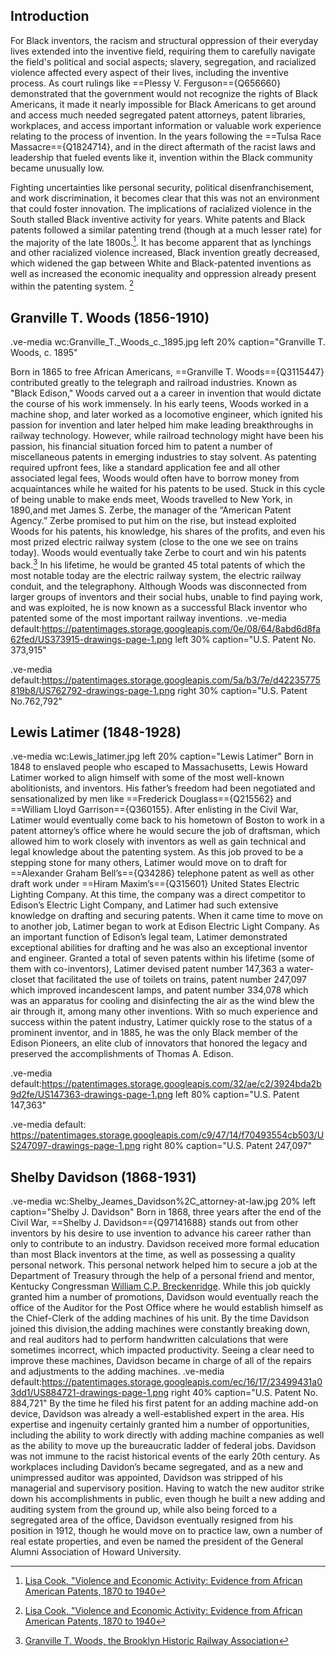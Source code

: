 ## Introduction
For Black inventors, the racism and structural oppression of their everyday lives extended into the  inventive field, requiring them to carefully navigate the field's political and social aspects; slavery, segregation, and racialized violence affected every aspect of their lives, including the inventive process. As court rulings like ==Plessy V. Ferguson=={Q656660} demonstrated that the government would not recognize the rights of Black Americans, it made it nearly impossible for Black Americans to get around and access much needed segregated patent attorneys, patent libraries, workplaces, and access important information or valuable work experience relating to the process of invention. In the years following the ==Tulsa Race Massacre=={Q1824714}, and in the direct aftermath of the racist laws and leadership that fueled events like it, invention within the Black community became unusually low. 

Fighting uncertainties like personal security, political disenfranchisement, and work discrimination, it becomes clear that this was not an environment that could foster innovation.  The implications of racialized violence in the South stalled Black inventive activity for years. White patents and Black patents followed a similar patenting trend (though at a much lesser rate) for the majority of the late 1800s.[^1]. It has  become apparent that as lynchings and other racialized violence increased, Black invention greatly decreased, which widened the gap between White and Black-patented inventions as well as increased the economic inequality and oppression already present within the patenting system. [^2]

## Granville T. Woods (1856-1910)
.ve-media wc:Granville_T._Woods_c._1895.jpg left 20% caption="Granville T. Woods, c. 1895"

Born in 1865 to free African Americans, ==Granville T. Woods=={Q3115447} contributed greatly to the telegraph and railroad industries. Known as "Black Edison," Woods  carved out a a career in invention that would dictate the course of his work immensely. In his early teens, Woods worked in a machine shop, and later worked as a locomotive engineer, which ignited his passion for invention and later helped him make leading breakthroughs in railway technology. However, while railroad technology might have been his passion, his financial situation forced him to patent a number of miscellaneous patents in emerging industries to stay solvent. As patenting required upfront fees, like a standard application fee and all other associated legal fees, Woods would often have to borrow money from acquaintances while he waited for his patents to be used. Stuck in this cycle of being unable to make ends meet, Woods travelled to New York, in 1890,and met James S. Zerbe, the manager of the “American Patent Agency.” Zerbe promised to put him on the rise, but instead exploited Woods for his patents, his knowledge, his shares of the profits, and even his most prized electric railway system (close to the one we see on trains today). Woods would eventually take Zerbe to court and win his patents back.[^3] In his lifetime, he would be granted 45 total patents of which the most notable today are the electric railway system, the electric railway conduit, and the telegraphony. Although Woods was disconnected from larger groups of inventors and their social hubs, unable to find paying work, and was exploited, he is now known as a successful Black inventor who patented some of the most important railway inventions. 
.ve-media default:https://patentimages.storage.googleapis.com/0e/08/64/8abd6d8fa62fed/US373915-drawings-page-1.png left 30% caption="U.S. Patent No. 373,915"

.ve-media default:https://patentimages.storage.googleapis.com/5a/b3/7e/d42235775819b8/US762792-drawings-page-1.png right 30% caption="U.S. Patent No.762,792"

## Lewis Latimer (1848-1928)
.ve-media wc:Lewis_latimer.jpg left 20% caption="Lewis Latimer"
Born in 1848 to enslaved people who escaped to Massachusetts, Lewis Howard Latimer worked to align himself with some of the most well-known abolitionists, and inventors. His father’s freedom had been negotiated and sensationalized by men like ==Frederick Douglass=={Q215562} and ==William Lloyd Garrison=={Q360155}. After enlisting in the Civil War, Latimer would eventually come back to his hometown of Boston to work in a patent attorney’s office where he would secure the job of draftsman, which allowed him to work closely with inventors as well as gain technical and legal knowledge about the patenting system. As this job proved to be a stepping stone for many others, Latimer would move on to draft for ==Alexander Graham Bell’s=={Q34286} telephone patent as well as other draft work under ==Hiram Maxim’s=={Q315601} United States Electric Lighting Company. At this time, the company was a direct competitor to Edison’s Electric Light Company, and Latimer had such extensive knowledge on drafting and securing patents. When it came time to move on to another job, Latimer began to work at Edison Electric Light Company. As an important function of Edison’s legal team, Latimer demonstrated exceptional abilities for drafting and he was also an exceptional inventor and engineer. Granted a total of seven patents within his lifetime (some of them with co-inventors), Latimer devised patent number 147,363 a water-closet that facilitated the use of toilets on trains, patent number 247,097 which improved incandescent lamps, and patent number 334,078 which was an apparatus for cooling and disinfecting the air as the wind blew the air through it, among many other inventions. With so much experience and success within the patent industry, Latimer quickly rose to the status of a prominent inventor, and in 1885, he was the only Black member of the Edison Pioneers, an elite club of innovators that honored the legacy and preserved the accomplishments of Thomas A. Edison. 

.ve-media default:https://patentimages.storage.googleapis.com/32/ae/c2/3924bda2b9d2fe/US147363-drawings-page-1.png left 80% caption="U.S.  Patent 147,363"

.ve-media default: https://patentimages.storage.googleapis.com/c9/47/14/f70493554cb503/US247097-drawings-page-1.png right 80% caption="U.S. Patent 247,097"


## Shelby Davidson (1868-1931)
.ve-media wc:Shelby_Jeames_Davidson%2C_attorney-at-law.jpg 20% left caption="Shelby J. Davidson"
Born in 1868, three years after the end of the Civil War, ==Shelby J. Davidson=={Q97141688} stands out from other inventors by his desire to use invention to advance his career rather than only to contribute to an industry. Davidson received more formal education than most Black inventors at the time, as well as possessing a quality personal network. This personal network helped him to secure a job at the Department of Treasury through the help of a personal friend and mentor, Kentucky Congressman [William C.P. Breckenridge](https://en.wikipedia.org/wiki/William_Campbell_Preston_Breckinridge#:~:text=William%20Campbell%20Preston%20Breckinridge%20August,Breckinridge.). While this job quickly granted him a number of promotions, Davidson would eventually reach the office of the Auditor for the Post Office where he would establish himself as the Chief-Clerk of the adding machines of his unit. By the time Davidson joined this division,the adding machines were constantly breaking down, and real auditors had to perform handwritten calculations that were sometimes incorrect, which impacted productivity. Seeing a clear need to improve these machines, Davidson became in charge of all of the repairs and adjustments to the adding machines. 
.ve-media default:https://patentimages.storage.googleapis.com/ec/16/17/23499431a03dd1/US884721-drawings-page-1.png right 40% caption="U.S. Patent No. 884,721"
By the time he filed his first patent for an adding machine add-on device, Davidson was already a well-established expert in the area. His expertise and ingenuity certainly granted him a number of opportunities, including the ability to work directly with adding machine companies as well as the ability to move up the bureaucratic ladder of federal jobs. Davidson was not immune to the racist historical events of the early 20th century. As workplaces including Davidon’s became segregated, and as a new and unimpressed auditor was appointed, Davidson was stripped of his managerial and supervisory position. Having to watch the new auditor strike down his accomplishments in public, even though he built a new adding and auditing system from the ground up, while also being forced to a segregated area of the office, Davidson eventually resigned from his position in 1912, though he would move on to practice law, own a number of real estate properties, and even be named the president of the General Alumni Association of Howard University.

[^1]:[Lisa Cook, "Violence and Economic Activity: Evidence from African American Patents, 1870 to 1940](https://lisadcook.net/wp-content/uploads/2014/02/pats_paper17_1013_final_web.pdf)
[^2]:[Lisa Cook, "Violence and Economic Activity: Evidence from African American Patents, 1870 to 1940](https://lisadcook.net/wp-content/uploads/2014/02/pats_paper17_1013_final_web.pdf)
[^3]: [Granville T. Woods, the Brooklyn Historic Railway Association](https://www.brooklynrail.net/Granville_Woods.html)